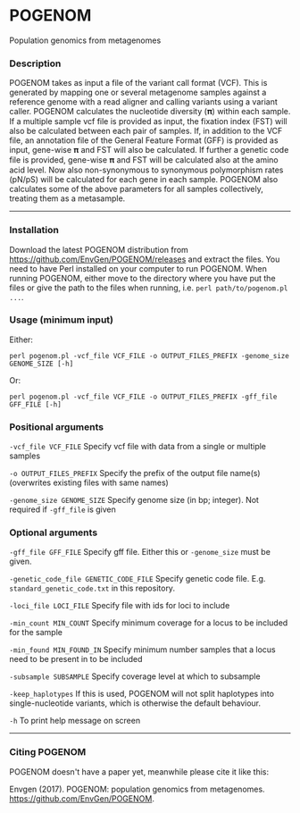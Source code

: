 # POGENOM
Population genomics from metagenomes

### Description
POGENOM takes as input a file of the variant call format (VCF). This is generated by mapping one or several metagenome samples against a reference genome with a read aligner and calling variants using a variant caller. POGENOM calculates the nucleotide diversity (𝛑) within each sample. If a multiple sample vcf file is provided as input, the fixation index (FST) will also be calculated between each pair of samples. If, in addition to the VCF file, an annotation file of the General Feature Format (GFF) is provided as input, gene-wise 𝛑 and FST will also be calculated. If further a genetic code file is provided, gene-wise 𝛑 and FST will be calculated also at the amino acid level. Now also non-synonymous to synonymous polymorphism rates (pN/pS) will be calculated for each gene in each sample. POGENOM also calculates some of the above parameters for all samples collectively, treating them as a metasample.

----

### Installation

Download the latest POGENOM distribution from https://github.com/EnvGen/POGENOM/releases and extract the files. You need to have Perl installed on your computer to run POGENOM. When running POGENOM, either move to the directory where you have put the files or give the path to the files when running, i.e. `perl path/to/pogenom.pl ...`. 


### Usage (minimum input)

Either:

`perl pogenom.pl -vcf_file VCF_FILE -o OUTPUT_FILES_PREFIX -genome_size GENOME_SIZE [-h]`

Or:

`perl pogenom.pl -vcf_file VCF_FILE -o OUTPUT_FILES_PREFIX -gff_file GFF_FILE [-h]`



### Positional arguments

`-vcf_file VCF_FILE`            Specify vcf file with data from a single or multiple samples

`-o OUTPUT_FILES_PREFIX`        Specify the prefix of the output file name(s) (overwrites existing files with same names)

`-genome_size GENOME_SIZE`      Specify genome size (in bp; integer). Not required if `-gff_file` is given



### Optional arguments

`-gff_file GFF_FILE`            Specify gff file. Either this or `-genome_size` must be given.

`-genetic_code_file GENETIC_CODE_FILE` Specify genetic code file. E.g. `standard_genetic_code.txt` in this repository.

`-loci_file LOCI_FILE`          Specify file with ids for loci to include

`-min_count MIN_COUNT`          Specify minimum coverage for a locus to be included for the sample

`-min_found MIN_FOUND_IN`       Specify minimum number samples that a locus need to be present in to be included

`-subsample SUBSAMPLE`          Specify coverage level at which to subsample

`-keep_haplotypes`              If this is used, POGENOM will not split haplotypes into single-nucleotide variants, which is otherwise the default behaviour.

`-h`							To print help message on screen

----

### Citing POGENOM

POGENOM doesn't have a paper yet, meanwhile please cite it like this:

Envgen (2017). POGENOM: population genomics from metagenomes. https://github.com/EnvGen/POGENOM.


